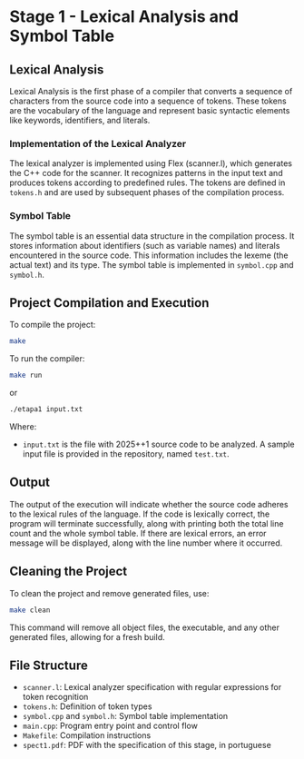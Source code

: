 # Stage 1 - Lexical Analysis and Symbol Table

## Lexical Analysis

Lexical Analysis is the first phase of a compiler that converts a sequence of characters from the source code into a sequence of tokens. These tokens are the vocabulary of the language and represent basic syntactic elements like keywords, identifiers, and literals.

### Implementation of the Lexical Analyzer

The lexical analyzer is implemented using Flex (scanner.l), which generates the C++ code for the scanner. It recognizes patterns in the input text and produces tokens according to predefined rules. The tokens are defined in `tokens.h` and are used by subsequent phases of the compilation process.

### Symbol Table

The symbol table is an essential data structure in the compilation process. It stores information about identifiers (such as variable names) and literals encountered in the source code. This information includes the lexeme (the actual text) and its type. The symbol table is implemented in `symbol.cpp` and `symbol.h`.

## Project Compilation and Execution

To compile the project:

```bash
make
```

To run the compiler:

```bash
make run
```

or

```bash
./etapa1 input.txt
```

Where:

- `input.txt` is the file with 2025++1 source code to be analyzed. A sample input file is provided in the repository, named `test.txt`.

## Output

The output of the execution will indicate whether the source code adheres to the lexical rules of the language. If the code is lexically correct, the program will terminate successfully, along with printing both the total line count and the whole symbol table. If there are lexical errors, an error message will be displayed, along with the line number where it occurred.

## Cleaning the Project

To clean the project and remove generated files, use:

```bash
make clean
```

This command will remove all object files, the executable, and any other generated files, allowing for a fresh build.

## File Structure

- `scanner.l`: Lexical analyzer specification with regular expressions for token recognition
- `tokens.h`: Definition of token types
- `symbol.cpp` and `symbol.h`: Symbol table implementation
- `main.cpp`: Program entry point and control flow
- `Makefile`: Compilation instructions
- `spect1.pdf`: PDF with the specification of this stage, in portuguese
